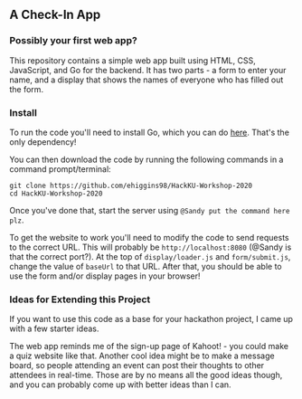 ## A Check-In App
### Possibly your first web app?

This repository contains a simple web app built using HTML, CSS, JavaScript, and Go for the backend. It has two parts - a form to enter your name, and a display that shows the names of everyone who has filled out the form.

### Install

To run the code you'll need to install Go, which you can do [here](https://golang.org/dl/). That's the only dependency!

You can then download the code by running the following commands in a command prompt/terminal:

```
git clone https://github.com/ehiggins98/HackKU-Workshop-2020
cd HackKU-Workshop-2020
```

Once you've done that, start the server using `@Sandy put the command here plz`.

To get the website to work you'll need to modify the code to send requests to the correct URL. This will probably be `http://localhost:8080` (@Sandy is that the correct port?). At the top of `display/loader.js` and `form/submit.js`, change the value of `baseUrl` to that URL. After that, you should be able to use the form and/or display pages in your browser!

### Ideas for Extending this Project

If you want to use this code as a base for your hackathon project, I came up with a few starter ideas. 

The web app reminds me of the sign-up page of Kahoot! - you could make a quiz website like that. Another cool idea might be to make a message board, so people attending an event can post their thoughts to other attendees in real-time. Those are by no means all the good ideas though, and you can probably come up with better ideas than I can.